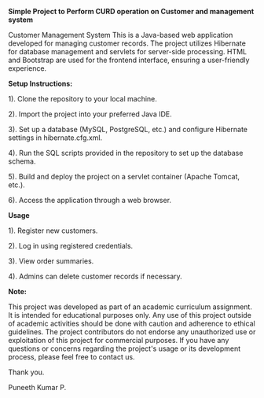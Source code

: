 **Simple Project to Perform CURD operation on Customer and management system**

Customer Management System This is a Java-based web application developed for managing customer records. The project utilizes Hibernate for database management and servlets for server-side processing. HTML and Bootstrap are used for the frontend interface, ensuring a user-friendly experience.

**Setup Instructions:**

1). Clone the repository to your local machine.

2). Import the project into your preferred Java IDE.

3). Set up a database (MySQL, PostgreSQL, etc.) and configure Hibernate settings in hibernate.cfg.xml.

4). Run the SQL scripts provided in the repository to set up the database schema.

5). Build and deploy the project on a servlet container (Apache Tomcat, etc.).

6). Access the application through a web browser.

**Usage**

1). Register new customers.

2). Log in using registered credentials.

3). View order summaries.

4). Admins can delete customer records if necessary.

**Note:**

This project was developed as part of an academic curriculum assignment. It is intended for educational purposes only. Any use of this project outside of academic activities should be done with caution and adherence to ethical guidelines. The project contributors do not endorse any unauthorized use or exploitation of this project for commercial purposes. If you have any questions or concerns regarding the project's usage or its development process, please feel free to contact us.

Thank you.

Puneeth Kumar P.
